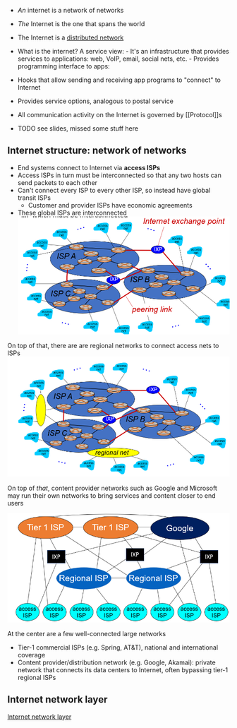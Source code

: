 - _An_ internet is a network of networks
- _The_ Internet is the one that spans the world
- The Internet is a [distributed network](Distributed%20Network.md)

- What is the internet? A service view:
      -  It's an infrastructure that provides services to applications: web, VoIP, email, social nets, etc.
      - Provides programming interface to apps:

- Hooks that allow sending and receiving app programs to "connect" to Internet
- Provides service options, analogous to postal service

- All communication activity on the Internet is governed by [[Protocol]]s

- TODO see slides, missed some stuff here

## Internet structure: network of networks

- End systems connect to Internet via **access ISPs**
- Access ISPs in turn must be interconnected so that any two hosts can send packets to each other
- Can't connect every ISP to every other ISP, so instead have global transit ISPs
	- Customer and provider ISPs have economic agreements
- These global ISPs are interconnected
 ![Interconnected ISPs](img/interconnected-ISPs.png)

On top of that, there are are regional networks to connect access nets to ISPs
![Regional nets](img/regional-nets.png)

On top of *that*, content provider networks such as Google and Microsoft may run their own networks to bring services and content closer to end users

![Internet structure](img/internet-structure.png)

At the center are a few well-connected large networks
- Tier-1 commercial ISPs (e.g. Spring, AT&T), national and international coverage
- Content provider/distribution network (e.g. Google, Akamai): private network that connects its data centers to Internet, often bypassing tier-1 regional ISPs


## Internet network layer

[Internet network layer](Internet%20network%20layer.md)
